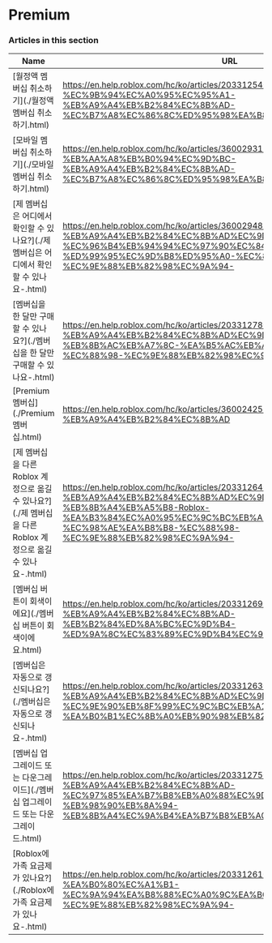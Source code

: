 # Premium  
### Articles in this section
Name|URL
-|-
[월정액 멤버십 취소하기](./월정액 멤버십 취소하기.html) |https://en.help.roblox.com/hc/ko/articles/203312540-%EC%9B%94%EC%A0%95%EC%95%A1-%EB%A9%A4%EB%B2%84%EC%8B%AD-%EC%B7%A8%EC%86%8C%ED%95%98%EA%B8%B0
[모바일 멤버십 취소하기](./모바일 멤버십 취소하기.html) |https://en.help.roblox.com/hc/ko/articles/360029312472-%EB%AA%A8%EB%B0%94%EC%9D%BC-%EB%A9%A4%EB%B2%84%EC%8B%AD-%EC%B7%A8%EC%86%8C%ED%95%98%EA%B8%B0
[제 멤버십은 어디에서 확인할 수 있나요?](./제 멤버십은 어디에서 확인할 수 있나요-.html) |https://en.help.roblox.com/hc/ko/articles/360029482412-%EC%A0%9C-%EB%A9%A4%EB%B2%84%EC%8B%AD%EC%9D%80-%EC%96%B4%EB%94%94%EC%97%90%EC%84%9C-%ED%99%95%EC%9D%B8%ED%95%A0-%EC%88%98-%EC%9E%88%EB%82%98%EC%9A%94-
[멤버십을 한 달만 구매할 수 있나요?](./멤버십을 한 달만 구매할 수 있나요-.html) |https://en.help.roblox.com/hc/ko/articles/203312780-%EB%A9%A4%EB%B2%84%EC%8B%AD%EC%9D%84-%ED%95%9C-%EB%8B%AC%EB%A7%8C-%EA%B5%AC%EB%A7%A4%ED%95%A0-%EC%88%98-%EC%9E%88%EB%82%98%EC%9A%94-
[Premium 멤버십](./Premium 멤버십.html) |https://en.help.roblox.com/hc/ko/articles/360024256251-Premium-%EB%A9%A4%EB%B2%84%EC%8B%AD
[제 멤버십을 다른 Roblox 계정으로 옮길 수 있나요?](./제 멤버십을 다른 Roblox 계정으로 옮길 수 있나요-.html) |https://en.help.roblox.com/hc/ko/articles/203312640-%EC%A0%9C-%EB%A9%A4%EB%B2%84%EC%8B%AD%EC%9D%84-%EB%8B%A4%EB%A5%B8-Roblox-%EA%B3%84%EC%A0%95%EC%9C%BC%EB%A1%9C-%EC%98%AE%EA%B8%B8-%EC%88%98-%EC%9E%88%EB%82%98%EC%9A%94-
[멤버십 버튼이 회색이에요](./멤버십 버튼이 회색이에요.html) |https://en.help.roblox.com/hc/ko/articles/203312690-%EB%A9%A4%EB%B2%84%EC%8B%AD-%EB%B2%84%ED%8A%BC%EC%9D%B4-%ED%9A%8C%EC%83%89%EC%9D%B4%EC%97%90%EC%9A%94
[멤버십은 자동으로 갱신되나요?](./멤버십은 자동으로 갱신되나요-.html) |https://en.help.roblox.com/hc/ko/articles/203312630-%EB%A9%A4%EB%B2%84%EC%8B%AD%EC%9D%80-%EC%9E%90%EB%8F%99%EC%9C%BC%EB%A1%9C-%EA%B0%B1%EC%8B%A0%EB%90%98%EB%82%98%EC%9A%94-
[멤버십 업그레이드 또는 다운그레이드](./멤버십 업그레이드 또는 다운그레이드.html) |https://en.help.roblox.com/hc/ko/articles/203312750-%EB%A9%A4%EB%B2%84%EC%8B%AD-%EC%97%85%EA%B7%B8%EB%A0%88%EC%9D%B4%EB%93%9C-%EB%98%90%EB%8A%94-%EB%8B%A4%EC%9A%B4%EA%B7%B8%EB%A0%88%EC%9D%B4%EB%93%9C
[Roblox에 가족 요금제가 있나요?](./Roblox에 가족 요금제가 있나요-.html) |https://en.help.roblox.com/hc/ko/articles/203312610-Roblox%EC%97%90-%EA%B0%80%EC%A1%B1-%EC%9A%94%EA%B8%88%EC%A0%9C%EA%B0%80-%EC%9E%88%EB%82%98%EC%9A%94-